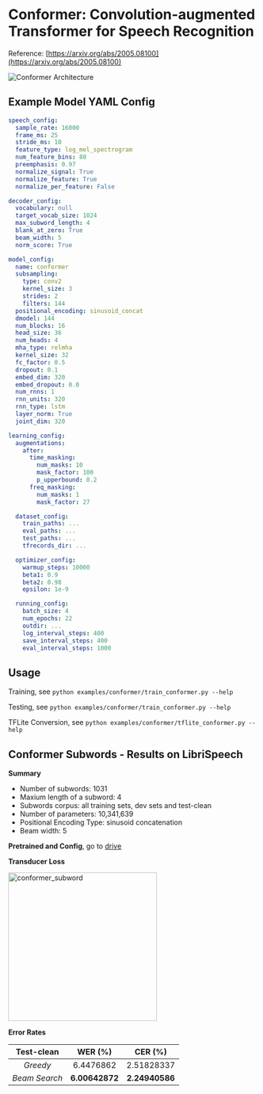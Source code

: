 # Conformer: Convolution-augmented Transformer for Speech Recognition

Reference: [https://arxiv.org/abs/2005.08100](https://arxiv.org/abs/2005.08100)

![Conformer Architecture](./figs/arch.png)

## Example Model YAML Config

```yaml
speech_config:
  sample_rate: 16000
  frame_ms: 25
  stride_ms: 10
  feature_type: log_mel_spectrogram
  num_feature_bins: 80
  preemphasis: 0.97
  normalize_signal: True
  normalize_feature: True
  normalize_per_feature: False

decoder_config:
  vocabulary: null
  target_vocab_size: 1024
  max_subword_length: 4
  blank_at_zero: True
  beam_width: 5
  norm_score: True

model_config:
  name: conformer
  subsampling:
    type: conv2
    kernel_size: 3
    strides: 2
    filters: 144
  positional_encoding: sinusoid_concat
  dmodel: 144
  num_blocks: 16
  head_size: 36
  num_heads: 4
  mha_type: relmha
  kernel_size: 32
  fc_factor: 0.5
  dropout: 0.1
  embed_dim: 320
  embed_dropout: 0.0
  num_rnns: 1
  rnn_units: 320
  rnn_type: lstm
  layer_norm: True
  joint_dim: 320

learning_config:
  augmentations:
    after:
      time_masking:
        num_masks: 10
        mask_factor: 100
        p_upperbound: 0.2
      freq_masking:
        num_masks: 1
        mask_factor: 27

  dataset_config:
    train_paths: ...
    eval_paths: ...
    test_paths: ...
    tfrecords_dir: ...

  optimizer_config:
    warmup_steps: 10000
    beta1: 0.9
    beta2: 0.98
    epsilon: 1e-9

  running_config:
    batch_size: 4
    num_epochs: 22
    outdir: ...
    log_interval_steps: 400
    save_interval_steps: 400
    eval_interval_steps: 1000
```

## Usage

Training, see `python examples/conformer/train_conformer.py --help`

Testing, see `python examples/conformer/train_conformer.py --help`

TFLite Conversion, see `python examples/conformer/tflite_conformer.py --help`

## Conformer Subwords - Results on LibriSpeech

**Summary**

- Number of subwords: 1031
- Maxium length of a subword: 4
- Subwords corpus: all training sets, dev sets and test-clean
- Number of parameters: 10,341,639
- Positional Encoding Type: sinusoid concatenation
- Beam width: 5

**Pretrained and Config**, go to [drive](https://drive.google.com/drive/folders/1VAihgSB5vGXwIVTl3hkUk95joxY1YbfW?usp=sharing)

**Transducer Loss**

<img src="./figs/subword_conformer_loss.svg" alt="conformer_subword" width="300px" />

**Error Rates**

|  Test-clean   |    WER (%)     |    CER (%)     |
| :-----------: | :------------: | :------------: |
|   _Greedy_    |   6.4476862    |   2.51828337   |
| _Beam Search_ | **6.00642872** | **2.24940586** |
